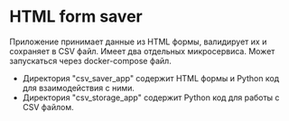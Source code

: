 # HTML form saver

Приложение принимает данные из HTML формы, валидирует их и сохраняет в CSV файл. Имеет два отдельных микросервиса. Может запускаться через docker-compose файл.

+ Директория "csv_saver_app" содержит HTML формы и Python код для взаимодействия с ними.
+ Директория "csv_storage_app" содержит Python код для работы с CSV файлом. 
